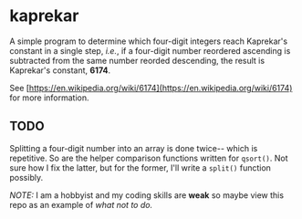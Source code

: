 # kaprekar
A simple program to determine which four-digit integers reach Kaprekar's constant in a single step, *i.e.*, if a four-digit
number reordered ascending is subtracted from the same number reorded descending, the result is Kaprekar's constant, **6174**.

See [https://en.wikipedia.org/wiki/6174](https://en.wikipedia.org/wiki/6174) for more information.

## TODO
Splitting a four-digit number into an array is done twice-- which is repetitive. So are the helper comparison functions
written for `qsort()`. Not sure how I fix the latter, but for the former, I'll write a `split()` function possibly.

*NOTE:* I am a hobbyist and my coding skills are **weak** so maybe view this repo as an example of *what not to do.*
